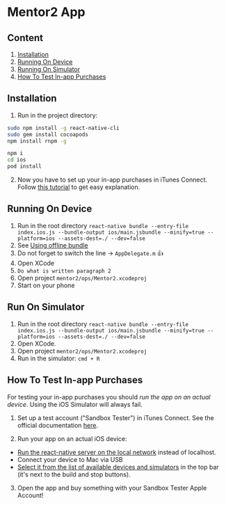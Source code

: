 Mentor2 App
===========

## Content

1. [Installation](#installation)
2. [Running On Device](#running-on-device)
2. [Running On Simulator](#running-on-simulator)
3. [How To Test In-app Purchases](#how-to-test-in-app-purchases)

## Installation

1. Run in the project directory:

```bash
sudo npm install -g react-native-cli
sudo gem install cocoapods
npm install rnpm -g

npm i 
cd ios 
pod install
```
  
2. Now you have to set up your in-app purchases in iTunes Connect. Follow [this tutorial](http://stackoverflow.com/questions/19556336/how-do-you-add-an-in-app-purchase-to-an-ios-application) to get easy explanation.
  
## Running On Device

1. Run in the root directory `react-native bundle --entry-file index.ios.js --bundle-output ios/main.jsbundle --minify=true --platform=ios --assets-dest=./ --dev=false`
2. See [Using offline bundle](https://facebook.github.io/react-native/docs/running-on-device-ios.html)
3. Do not forget to switch the line -> `AppDelegate.m` :+1: 
4. Open XCode
5. `Do what is written paragraph 2`
6. Open project `mentor2/ops/Mentor2.xcodeproj` 
7. Start on your phone 
 
## Run On Simulator

1. Run in the root directory `react-native bundle --entry-file index.ios.js --bundle-output ios/main.jsbundle --minify=true --platform=ios --assets-dest=./ --dev=false` 
3. Open XCode.
4. Open project `mentor2/ops/Mentor2.xcodeproj`
5. Run in the simulator: `cmd + R`

## How To Test In-app Purchases

For testing your in-app purchases you should *run the app on an actual device*. Using the iOS Simulator will always fail.

1. Set up a test account ("Sandbox Tester") in iTunes Connect. See the official documentation [here](https://developer.apple.com/library/ios/documentation/LanguagesUtilities/Conceptual/iTunesConnect_Guide/Chapters/SettingUpUserAccounts.html#//apple_ref/doc/uid/TP40011225-CH25-SW9).

2. Run your app on an actual iOS device:

  + [Run the react-native server on the local network](https://facebook.github.io/react-native/docs/runningondevice.html) instead of localhost. 
  + Connect your device to Mac via USB
  + [Select it from the list of available devices and simulators](https://i.imgur.com/6ifsu8Q.jpg) in the top bar (it's next to the build and stop buttons).

3. Open the app and buy something with your Sandbox Tester Apple Account!
